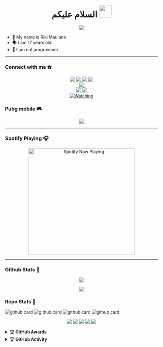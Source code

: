 <h1 align="center">السلام عليكم <img src="https://user-images.githubusercontent.com/1303154/88677602-1635ba80-d120-11ea-84d8-d263ba5fc3c0.gif" width="40px" alt=""><br></h1>
<p align="center">
  <img src="https://a.top4top.io/p_2125lgo730.jpg" />
</p>

<p align="center">

- 👼 My name is Riki Maulana
- 🗣️ I am 17 years old 
- 🔭 I am not programmer

</p>

------
### Connect with me ☎️
<p align="center">
  <a href="https://instagram.com/kapten.dipzt"><img src="https://img.shields.io/badge/Instagram-E4405F?style=for-the-badge&logo=instagram&logoColor=white"/> 
  <a href="https://api.whatsapp.com/send/?phone=6285211527292&text&app_absent=0"><img src="https://img.shields.io/badge/WhatsApp-25D366?style=for-the-badge&logo=whatsapp&logoColor=white" />
  <a href="https://www.facebook.com/iky.Apake1"><img src="https://img.shields.io/badge/Facebook-%234267B2.svg?&style=for-the-badge&logo=facebook&logoColor=white" />
  <a href="https://t.me/IkyApake7"><img src="https://img.shields.io/badge/Telegram-%230088cc.svg?&style=for-the-badge&logo=telegram&logoColor=white" /> <br>
  <a href="https://m.youtube.com/channel/UCyUqsqvDVnXxeRUg0RYb7og"><img src="https://img.shields.io/badge/YouTube-riki cjk-ff0000?style=for-the-badge&logo=youtube&logoColor=ff0000&link=https://m.youtube.com/channel/UCyUqsqvDVnXxeRUg0RYb7og" /><br>
  <a name=IkyApake&label=VIEWS&style=flat-square&color=orange" />
  <a href="https://github.com/ikyoffc"><img src="https://img.shields.io/badge/-GitHub-black?style=flat-square&logo=github" /> 
  <a href="https://m.youtube.com/channel/UCyUqsqvDVnXxeRUg0RYb7og"><img src="https://img.shields.io/youtube/channel/subscribers/UCdzWwbApjkyODby7_MoRYlA?style=social" /> <br>
  <a href="https://komarev.com/ghpvc/?username=zeeoneofc&color=blue&style=flat-square&label=Profile+Views"><img title="Watching" src="https://komarev.com/ghpvc/?username=zeeoneofc&color=blue&style=flat-square&label=Profile+View"></a>
</p>

### Pubg mobile 🎮
<p align="center">
  <img src="https://github.com/zeeoneofc/zeeoneofc/blob/zeeoneofc/2047a1zwq1.gif" />
</p>

------

### Spotify Playing 🎧

<p align="center">
  <a href="https://www.spotify.com/id/account/overview/" target="_blank"><img src="https://now-playing-on-spotify.vercel.app/api/spotify" alt="Spotify Now Playing" width="350"/></a>
</p>

------

### Github Stats 🚀

<p align="center"><a href="https://github.com/ikyoffc"><img src="https://github-readme-stats.vercel.app/api?username=ikyoffc&show_icons=true&theme=radical"></a></p>
<p align="center"><a href="https://github.com/ikyoffc"><img src="https://github-readme-stats.vercel.app/api/top-langs/?username=ikyoffc&theme=radical&layout=compact"></a></p> 

### Repo Stats 🔭
![github card](https://github-readme-stats.vercel.app/api/pin/?username=ikyoffc&repo=ikyoffc&theme=dark)
![github card](https://github-readme-stats.vercel.app/api/pin/?username=ikyoffc&repo=zero-four&theme=nightowl)
![github card](https://github-readme-stats.vercel.app/api/pin/?username=ikyoffc&repo=Alphab0t7&theme=dark)
![github card](https://github-readme-stats.vercel.app/api/pin/?username=ikyoffc&repo=znxinvasion&theme=nightowl)


<p align="center">
    <img src="https://img.shields.io/badge/OS-Linux-blue?&logo=Linux" />
    <img src="https://img.shields.io/badge/OS-Windows-blue?&logo=Windows" />
    <img src="https://img.shields.io/badge/IDE-Xcode-blue?&logo=xcode" />
    <img src="https://img.shields.io/badge/Text%20Editor-Visual%20Studio%20Code-blue?&logo=visual%20studio%20code&logoColor=blue" />
    <img src="https://img.shields.io/badge/Sublime%20Text-gray?&logo=Sublime-Text" />
</p>
<details>
    <summary>&#127942 <b>GitHub Awards</b></summary><br/>

![Github Trophy](https://github-profile-trophy.vercel.app/?username=phaticusthiccy)

</details>

<details>
    <summary>&#127942 <b>GitHub Activity</b></summary><br/>

![Metrics](https://metrics.lecoq.io/ikyoffc?template=classic&repositories.forks=true&languages=1&languages.colors=github&languages.threshold=0%25&config.timezone=Asia%2FBogor)

</details> 

